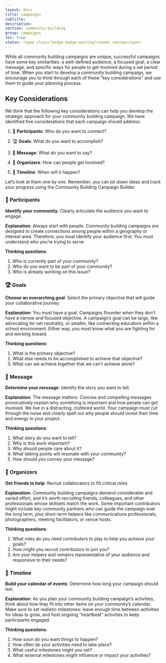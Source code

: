 ```yaml
---
layout: docs
title: Campaigns
subtitle:
description:
section: community-building
group: campaigns
toc: true
status: <span class="badge badge-warning">needs review</span>
---
```


While all community building campaigns are unique, successful campaigns have some key similarities: a well-defined audience, a focused goal, a clear message, and specific ways for people to get involved during a set period of time. When you start to develop a community building campaign, we encourage you to think through each of these "key considerations" and use them to guide your planning process.
<!--GRAY BOX: Use the **_Campaign Builder_** to help you create a high-level, one-page plan for your campaign. `<INSERT LIZZY’S DOCUMENT>`

<!--Use the **_Experience Cards_** to help you brainstorm the kinds of action-oriented experiences you might include in your campaign. Remember, you can use the same experience type more than once! -->

<!--Then, use the **_Campaign Arc_** to illustrate how you might stitch those experiences together to create your campaign. This will enable you to create a one-page summary of your trajectory. -->

<!--Finally, use the **_Experience Builder_** to plan each experience in your campaign in greater detail. `<INSERT LIZZY'S DOCUMENTS>`-->
## Key Considerations

We think that the following key considerations can help you develop the strategic approach for your community building campaign. We have identified five considerations that each campaign should address:

1. 👥 **Participants**: Who do you want to connect?

2. 🏆 **Goals**: What do you want to accomplish?

3. 📣 **Message**: What do you want to say?

4. 💪 **Organizers**: How can people get involved?

5. 📅 **Timeline**: When will it happen?

Let’s look at them one by one. Remember, you can jot down ideas and track your progress using the Community Building Campaign Builder.  

### 👥 Participants

**Identify your community**: Clearly articulate the audience you want to engage.

**Explanation**: Always start with people. Community building campaigns are designed to create connections among people within a geography or interest area. Therefore, you must identify your audience first. You must understand who you’re trying to serve.

**Thinking questions**:

1. Who is currently part of your community?
2. Who do you want to be part of your community?
3. Who is already working on this issue?

### 🏆 Goals

**Choose an overarching goal**: Select the primary objective that will guide your collaborative journey.

**Explanation**: You must have a goal. Campaigns flounder when they don’t have a narrow and focused objective. A campaign’s goal can be large, like advocating for net neutrality, or smaller, like connecting educators within a school environment. Either way, you must know what you are fighting for and working toward.

**Thinking questions**:

1. What is the primary objective?
2. What else needs to be accomplished to achieve that objective?
3. What can we achieve together that we can’t achieve alone?

### 📣 Message

**Determine your message**: Identify the story you want to tell.

**Explanation**: The message matters. Concise and compelling messages provocatively explain why something is important and how people can get involved. We live in a distracting, cluttered world. Your campaign must cut through the noise and clearly spell out why people should invest their time and energy in your project.

**Thinking questions**:

1. What story do you want to tell?
2. Why is this work important?
3. Why should people care about it?
4. What talking points will resonate with your community?
5. How should you convey your message?

### 💪 Organizers

**Get friends to help**: Recruit collaborators to fill critical roles.

**Explanation**: Community building campaigns demand considerable and varied effort, and it’s worth recruiting friends, colleagues, and other professionals whose skillsets match the work. Some important contributors might include key community partners who can guide the campaign over the long term, plus short-term helpers like communications professionals, photographers, meeting facilitators, or venue hosts.  

**Thinking questions**:

1. What roles do you need contributors to play to help you achieve your goals?
2. How might you recruit contributors to join you?  
3. Are your helpers and vendors representative of your audience and responsive to their needs?

### 📅 Timeline

**Build your calendar of events**: Determine how long your campaign should last.

**Explanation**: As you plan your community building campaign’s activities, think about how they fit into other items on your community’s calendar. Make sure to set realistic milestones: leave enough time between activities for ideas to grow, and host ongoing "heartbeat" activities to keep participants engaged.

**Thinking questions**:

1. How soon do you want things to happen?
2. How often do your activities need to take place?
3. What useful milestones might you set?
4. What external milestones might influence or impact your activities?
